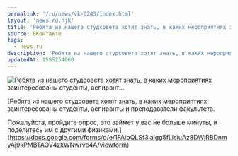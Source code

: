 ```yaml
---
permalink: '/ru/news/vk-6243/index.html'
layout: 'news.ru.njk'
title: 'Ребята из нашего студсовета хотят знать, в каких мероприятиях заинтересованы студенты, аспирант'
source: ВКонтакте
tags:
  - news_ru
description: 'Ребята из нашего студсовета хотят знать, в каких мероприятиях заинтересованы студенты, аспирант…'
updatedAt: 1555254060
---
```

![Ребята из нашего студсовета хотят знать, в каких мероприятиях заинтересованы студенты, аспирант…](https://sun9-51.userapi.com/c856132/v856132905/19835/pmlvERDQJ7M.jpg)

[Ребята из нашего студсовета хотят знать, в каких мероприятиях заинтересованы студенты, аспиранты и преподаватели факультета.

Пожалуйста, пройдите опрос, это займет у вас не больше минуты, и поделитесь им с другими физиками.](https://docs.google.com/forms/d/e/1FAIpQLSf3lalgg5fLlsiuAz8DWjRBDnmyAj9kPMBTAOV4zkWNwrve4A/viewform)
